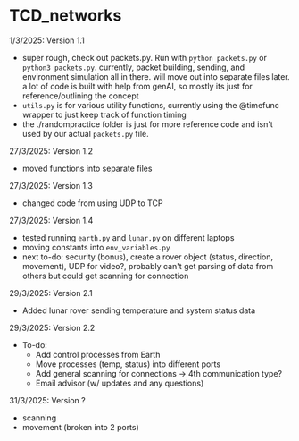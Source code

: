 # TCD_networks

1/3/2025: Version 1.1
- super rough, check out packets.py. Run with ```python packets.py``` or ```python3 packets.py```. currently, packet building, sending, and environment simulation all in there. will move out into separate files later. a lot of code is built with help from genAI, so mostly its just for reference/outlining the concept
- ```utils.py``` is for various utility functions, currently using the @timefunc wrapper to just keep track of function timing 
- the ./randompractice folder is just for more reference code and isn't used by our actual ```packets.py``` file.

27/3/2025: Version 1.2
- moved functions into separate files 

27/3/2025: Version 1.3
- changed code from using UDP to TCP 

27/3/2025: Version 1.4 
- tested running ```earth.py``` and ```lunar.py``` on different laptops 
- moving constants into ```env_variables.py```
- next to-do: security (bonus), create a rover object (status, direction, movement), UDP for video?, probably can't get parsing of data from others but could get scanning for connection

29/3/2025: Version 2.1
- Added lunar rover sending temperature and system status data 

29/3/2025: Version 2.2 
- To-do: 
    * Add control processes from Earth
    * Move processes (temp, status) into different ports
    * Add general scanning for connections -> 4th communication type? 
    * Email advisor (w/ updates and any questions)

31/3/2025: Version ? 
- scanning 
- movement (broken into 2 ports) 
